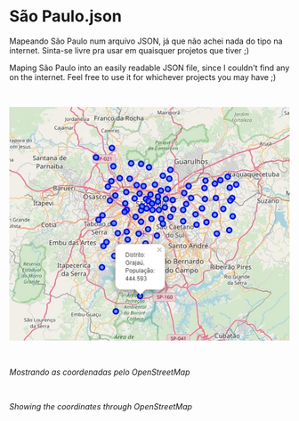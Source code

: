 # São Paulo.json

Mapeando São Paulo num arquivo JSON, já que não achei nada do tipo na internet. Sinta-se livre pra usar em quaisquer projetos que tiver ;)

Maping São Paulo into an easily readable JSON file, since I couldn't find any on the internet. Feel free to use it for whichever projects you may have ;)

<br/>

<p align="center">
  
![alt text](https://raw.githubusercontent.com/caiobsilva/Sao-Paulo.json/master/res/sp_map.jpg)

<br/>

*Mostrando as coordenadas pelo OpenStreetMap* 

<br/>

*Showing the coordinates through OpenStreetMap*

</p>
